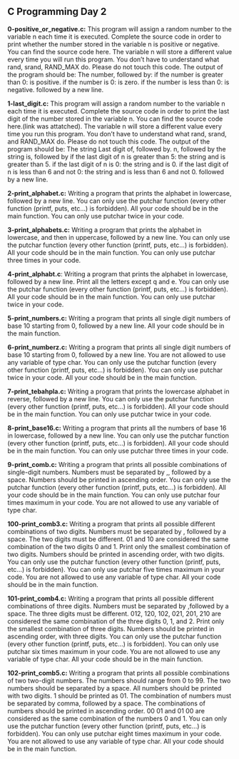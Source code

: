 ## C Programming Day 2


**0-positive_or_negative.c:** This program will assign a random number to the variable n each time it is executed. Complete the source code in order to print whether the number stored in the variable n is positive or negative.
You can find the source code here.
The variable n will store a different value every time you will run this program.
You don’t have to understand what rand, srand, RAND_MAX do. Please do not touch this code.
The output of the program should be:
The number, followed by:
if the number is greater than 0: is positive.
if the number is 0: is zero.
if the number is less than 0: is negative.
followed by a new line.


**1-last_digit.c:** This program will assign a random number to the variable n each time it is executed. Complete the source code in order to print the last digit of the number stored in the variable n.
You can find the source code here.(link was attatched).
The variable n will store a different value every time you run this program.
You don’t have to understand what rand, srand, and RAND_MAX do. Please do not touch this code.
The output of the program should be:
The string Last digit of, followed by.
n, followed by the string is, followed by
if the last digit of n is greater than 5: the string and is greater than 5.
if the last digit of n is 0: the string and is 0.
if the last digit of n is less than 6 and not 0: the string and is less than 6 and not 0.
followed by a new line.


**2-print_alphabet.c:** Writing a program that prints the alphabet in lowercase, followed by a new line.
You can only use the putchar function (every other function (printf, puts, etc…) is forbidden).
All your code should be in the main function.
You can only use putchar twice in your code.


**3-print_alphabets.c:** Writing a program that prints the alphabet in lowercase, and then in uppercase, followed by a new line.
You can only use the putchar function (every other function (printf, puts, etc…) is forbidden).
All your code should be in the main function.
You can only use putchar three times in your code.


**4-print_alphabt.c**: Writing a program that prints the alphabet in lowercase, followed by a new line.
Print all the letters except q and e.
You can only use the putchar function (every other function (printf, puts, etc…) is forbidden).
All your code should be in the main function.
You can only use putchar twice in your code.


**5-print_numbers.c:** Writing a program that prints all single digit numbers of base 10 starting from 0, followed by a new line.
All your code should be in the main function.


**6-print_numberz.c:** Writing a program that prints all single digit numbers of base 10 starting from 0, followed by a new line.
You are not allowed to use any variable of type char.
You can only use the putchar function (every other function (printf, puts, etc…) is forbidden).
You can only use putchar twice in your code.
All your code should be in the main function.


**7-print_tebahpla.c:** Writing a program that prints the lowercase alphabet in reverse, followed by a new line.
You can only use the putchar function (every other function (printf, puts, etc…) is forbidden).
All your code should be in the main function.
You can only use putchar twice in your code.


**8-print_base16.c:** Writing a program that prints all the numbers of base 16 in lowercase, followed by a new line.
You can only use the putchar function (every other function (printf, puts, etc…) is forbidden).
All your code should be in the main function.
You can only use putchar three times in your code.


**9-print_comb.c:** Writing a program that prints all possible combinations of single-digit numbers.
Numbers must be separated by ,, followed by a space.
Numbers should be printed in ascending order.
You can only use the putchar function (every other function (printf, puts, etc…) is forbidden).
All your code should be in the main function.
You can only use putchar four times maximum in your code.
You are not allowed to use any variable of type char.


**100-print_comb3.c:** Writing a program that prints all possible different combinations of two digits.
Numbers must be separated by , followed by a space.
The two digits must be different.
01 and 10 are considered the same combination of the two digits 0 and 1.
Print only the smallest combination of two digits.
Numbers should be printed in ascending order, with two digits.
You can only use the putchar function (every other function (printf, puts, etc…) is forbidden).
You can only use putchar five times maximum in your code.
You are not allowed to use any variable of type char.
All your code should be in the main function.


**101-print_comb4.c:** Writing a program that prints all possible different combinations of three digits.
Numbers must be separated by ,followed by a space.
The three digits must be different.
012, 120, 102, 021, 201, 210 are considered the same combination of the three digits 0, 1, and 2.
Print only the smallest combination of three digits.
Numbers should be printed in ascending order, with three digits.
You can only use the putchar function (every other function (printf, puts, etc…) is forbidden).
You can only use putchar six times maximum in your code.
You are not allowed to use any variable of type char.
All your code should be in the main function.


**102-print_comb5.c:** Writing a program that prints all possible combinations of two two-digit numbers.
The numbers should range from 0 to 99.
The two numbers should be separated by a space.
All numbers should be printed with two digits. 1 should be printed as 01.
The combination of numbers must be separated by comma, followed by a space.
The combinations of numbers should be printed in ascending order.
00 01 and 01 00 are considered as the same combination of the numbers 0 and 1.
You can only use the putchar function (every other function (printf, puts, etc…) is forbidden).
You can only use putchar eight times maximum in your code.
You are not allowed to use any variable of type char.
All your code should be in the main function.

